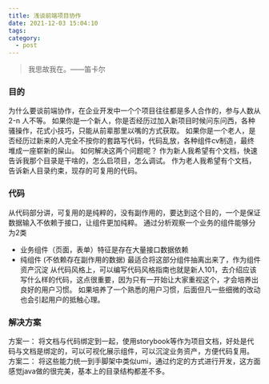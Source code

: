 ```yaml
---
title: 浅谈前端项目协作
date: 2021-12-03 15:04:10
tags:
category:
  - post
---
```


> 我思故我在。——笛卡尔

### 目的

为什么要谈前端协作，在企业开发中一个个项目往往都是多人合作的，参与人数从 2-n 人不等。
如果你是一个新人，你是否经历过加入新项目时候问东问西，各种骚操作，花式小技巧，只能从前辈那里以嘴的方式获取。
如果你是一个老人，是否经历过新来的人完全不按你的套路写代码，代码乱放，各种组件cv制造，最终堆成一座崭新的屎山。
如何解决这两个问题呢？
作为新人我希望有个文档，快速告诉我那个目录是干啥的，怎么启项目，怎么调试。
作为老人我希望有个文档，告诉新人目录约束，现存的可复用的代码。 

### 代码
从代码部分讲，可复用的是纯粹的，没有副作用的，要达到这个目的，一个是保证数据输入不依赖于接口，让组件更加纯粹。
通过分析观察一个业务的组件能够分为2类
- 业务组件（页面，表单）特征是存在大量接口数据依赖
- 纯组件 (不依赖存在副作用的数据) 最适合将这部分组件抽离出来了，作为组件资产沉淀
从代码风格上，可以编写代码风格指南也就是新人101，去介绍应该写什么样的代码，这点很重要，因为只有一开始让大家重视这个，才会培养出良好的用户习惯。
如果培养了一个熟悉的用户习惯，后面但凡一些细微的改动也会引起用户的抵触心理。

### 解决方案

方案一：
将文档与代码绑定到一起，使用storybook等作为项目文档，好处是代码与文档是绑定的，可以可视化展示组件，可以沉淀业务资产，方便代码复用。
方案二：
将这些能力统一到手脚架中类似umi，通过约定的方式进行开发，这方面感觉java做的很完美，基本上的目录结构都差不多。

